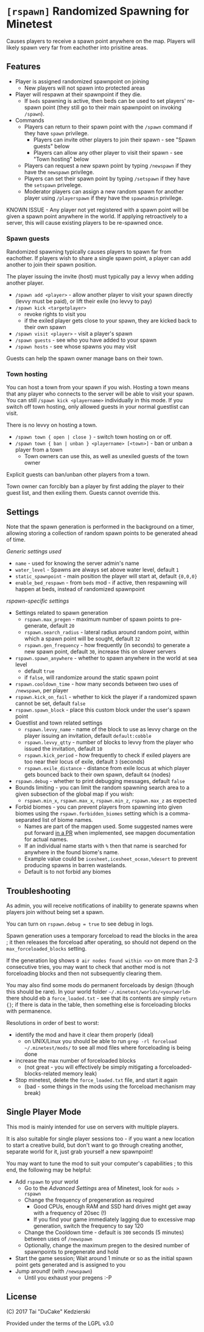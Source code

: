 # `[rspawn]` Randomized Spawning for Minetest

Causes players to receive a spawn point anywhere on the map. Players will likely spawn very far from eachother into prisitine areas.

## Features

* Player is assigned randomized spawnpoint on joining
    * New players will not spawn into protected areas
* Player will respawn at their spawnpoint if they die.
    * If `beds` spawning is active, then beds can be used to set players' re-spawn point (they still go to their main spawnpoint on invoking `/spawn`).
* Commands
    * Players can return to their spawn point with the `/spawn` command if they have `spawn` privilege.
        * Players can invite other players to join their spawn - see "Spawn guests" below
        * Players can allow any other player to visit their spawn - see "Town hosting" below
	* Players can request a new spawn point by typing `/newspawn` if they have the `newspawn` privilege.
	* Players can set their spawn point by typing `/setspawn` if they have the `setspawn` privelege.
    * Moderator players can assign a new random spawn for another player using `/playerspawn` if they have the `spawnadmin` privilege.

KNOWN ISSUE - Any player not yet registered with a spawn point will be given a spawn point anywhere in the world. If applying retroactively to a server, this will cause existing players to be re-spawned once.

### Spawn guests

Randomized spawning typically causes players to spawn far from eachother. If players wish to share a single spawn point, a player can add another to join their spawn position.

The player issuing the invite (host) must typically pay a levvy when adding another player.

* `/spawn add <player>` - allow another player to visit your spawn directly (levvy must be paid), or lift their exile (no levvy to pay)
* `/spawn kick <targetplayer>`
    * revoke rights to visit you
    * if the exiled player gets close to your spawn, they are kicked back to their own spawn
* `/spawn visit <player>` - visit a player's spawn
* `/spawn guests` - see who you have added to your spawn
* `/spawn hosts` - see whose spawns you may visit

Guests can help the spawn owner manage bans on their town.

### Town hosting

You can host a town from your spawn if you wish. Hosting a town means that any player who connects to the server will be able to visit your spawn. You can still `/spawn kick <playername>` individually in this mode. If you switch off town hosting, only allowed guests in your normal guestlist can visit.

There is no levvy on hosting a town.

* `/spawn town { open | close }` - switch town hosting on or off.
* `/spawn town { ban | unban } <playername> [<town>]` - ban or unban a player from a town
    * Town owners can use this, as well as unexiled guests of the town owner

Explicit guests can ban/unban other players from a town.

Town owner can forcibly ban a player by first adding the player to their guest list, and then exiling them. Guests cannot override this.

## Settings

Note that the spawn generation is performed in the background on a timer, allowing storing a collection of random spawn points to be generated ahead of time.

*Generic settings used*

* `name` - used for knowing the server admin's name
* `water_level` - Spawns are always set above water level, default `1`
* `static_spawnpoint` - main position the player will start at, default `{0,0,0}`
* `enable_bed_respawn` - from `beds` mod - if active, then respawning will happen at beds, instead of randomized spawnpoint

*rspawn-specific settings*

* Settings related to spawn generation
    * `rspawn.max_pregen` - maximum number of spawn points to pre-generate, default `20`
    * `rspawn.search_radius` - lateral radius around random point, within which a spawn point will be sought, default `32`
    * `rspawn.gen_frequency` - how frequently (in seconds) to generate a new spawn point, default `30`, increase this on slower servers
* `rspawn.spawn_anywhere` - whether to spawn anywhere in the world at sea level
    * default `true`
    * if `false`, will randomize around the static spawn point
* `rspawn.cooldown_time` - how many seconds between two uses of `/newspawn`, per player
* `rspawn.kick_on_fail` - whether to kick the player if a randomized spawn cannot be set, default `false`
* `rspawn.spawn_block` - place this custom block under the user's spawn point
* Guestlist and town related settings
    * `rspawn.levvy_name` - name of the block to use as levvy charge on the player issuing an invitation, default `default:cobble`
    * `rspawn.levvy_qtty` - number of blocks to levvy from the player who issued the invitation, default `10`
    * `rspawn.kick_period` - how frequently to check if exiled players are too near their locus of exile, default `3` (seconds)
    * `rspawn.exile_distance` - distance from exile locus at which player gets bounced back to their own spawn, default `64` (nodes)
* `rspawn.debug` - whether to print debugging messages, default `false`
* Bounds limiting - you can limit the random spawning search area to a given subsection of the global map if you wish:
    * `rspawn.min_x`, `rspawn.max_x`, `rspawn.min_z`, `rspawn.max_z` as expected
* Forbid biomes - you can prevent players from spawning into given biomes using the `rspawn.forbidden_biomes` setting which is a comma-separated list of biome names.
    * Names are part of the mapgen used. Some suggested names were put forward [in a PR](https://github.com/minetest/minetest/pull/6455) when implemented, see mapgen documentation for actual names.
    * If an individual name starts with `%` then that name is searched for anywhere in the found biome's name.
    * Example value could be `icesheet,icesheet_ocean,%desert` to prevent producing spawns in barren wastelands.
    * Default is to not forbid any biomes

## Troubleshooting

As admin, you will receive notifications of inability to generate spawns when players join without being set a spawn.

You can turn on `rspawn.debug = true` to see debug in logs.

Spawn generation uses a temporary forceload to read the blocks in the area ; it then releases the forceload after operating, so should not depend on the `max_forceloaded_blocks` setting.

If the generation log shows `0 air nodes found within <x>` on more than 2-3 consecutive tries, you may want to check that another mod is not forceloading blocks and then not subsequently clearing them.

You may also find some mods do permanent forceloads by design (though this should be rare). In your world folder `~/.minetest/worlds/<yourworld>` there should eb a `force_loaded.txt` - see that its contents are simply `return {}`; if there is data in the table, then something else is forceloading blocks with permanence.

Resolutions in order of best to worst:

* identify the mod and have it clear them properly (ideal)
    * on UNIX/Linux you should be able to run `grep -rl forceload ~/.minetest/mods/` to see all mod files where forceloading is being done
* increase the max number of forceloaded blocks
    * (not great - you will effectively be simply mitigating a forceloaded-blocks-related memory leak)
* Stop minetest, delete the `force_loaded.txt` file, and start it again
    * (bad - some things in the mods using the forceload mechanism may break)

## Single Player Mode

This mod is mainly intended for use on servers with multiple players.

It is also suitable for single player sessions too - if you want a new location to start a creative build, but don't want to go through creating another, separate world for it, just grab yourself a new spawnpoint!

You may want to tune the mod to suit your computer's capabilities ; to this end, the following may be helpful:

* Add `rspawn` to your world
    * Go to the *Advanced Settings* area of Minetest, look for `mods > rspawn`
    * Change the frequency of pregeneration as required
        * Good CPUs, enough RAM and SSD hard drives might get away with a frequency of 20sec (!)
        * If you find your game immediately lagging due to excessive map generation, switch the frequency to say 120
    * Change the Cooldown time - default is `300` seconds (5 minutes) between uses of `/newspawn`
    * Optionally, change the maximum pregen to the desired number of spawnpoints to pregenerate and hold
* Start the game session; Wait around 1 minute or so as the initial spawn point gets generated and is assigned to you
* Jump around! (with `/newspawn`)
    * Until you exhaust your pregens :-P

## License

(C) 2017 Tai "DuCake" Kedzierski

Provided under the terms of the LGPL v3.0
